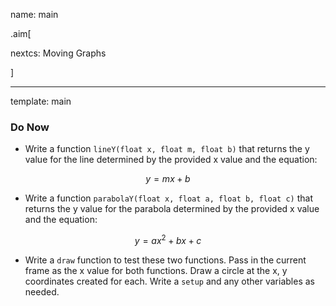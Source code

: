 name: main

.aim[<div>
nextcs: Moving Graphs
</div>]

---
template: main

### Do Now

- Write a function `lineY(float x, float m, float b)` that returns the y value for the line determined by the provided x value and the equation:

$$y = mx + b$$

- Write a function `parabolaY(float x, float a, float b, float c)` that returns the y value for the parabola determined by the provided x value and the equation:

$$y = ax^2 + bx + c$$

- Write a `draw` function to test these two functions. Pass in the current frame as the x value for both functions. Draw a circle at the x, y coordinates created for each. Write a `setup` and any other variables as needed.
